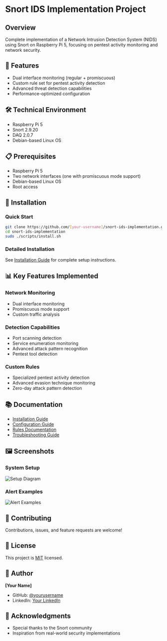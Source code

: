 # Snort IDS Implementation Project

## Overview
Complete implementation of a Network Intrusion Detection System (NIDS) using Snort on Raspberry Pi 5, focusing on pentest activity monitoring and network security.

## 🚀 Features
- Dual interface monitoring (regular + promiscuous)
- Custom rule set for pentest activity detection
- Advanced threat detection capabilities
- Performance-optimized configuration

## 🛠️ Technical Environment
- Raspberry Pi 5
- Snort 2.9.20
- DAQ 2.0.7
- Debian-based Linux OS

## 📋 Prerequisites
- Raspberry Pi 5
- Two network interfaces (one with promiscuous mode support)
- Debian-based Linux OS
- Root access

## 🔧 Installation

### Quick Start
```bash
git clone https://github.com/[your-username]/snort-ids-implementation.git
cd snort-ids-implementation
sudo ./scripts/install.sh
```

### Detailed Installation
See [Installation Guide](docs/installation.md) for complete setup instructions.

## 📊 Key Features Implemented

### Network Monitoring
- Dual interface monitoring
- Promiscuous mode support
- Custom traffic analysis

### Detection Capabilities
- Port scanning detection
- Service enumeration monitoring
- Advanced attack pattern recognition
- Pentest tool detection

### Custom Rules
- Specialized pentest activity detection
- Advanced evasion technique monitoring
- Zero-day attack pattern detection

## 📚 Documentation

- [Installation Guide](docs/installation.md)
- [Configuration Guide](docs/configuration.md)
- [Rules Documentation](docs/rules.md)
- [Troubleshooting Guide](docs/troubleshooting.md)

## 🖼️ Screenshots

### System Setup
![Setup Diagram](images/setup-diagram.png)

### Alert Examples
![Alert Examples](images/alerts-example.png)

## 🤝 Contributing
Contributions, issues, and feature requests are welcome!

## 📝 License
This project is [MIT](LICENSE) licensed.

## 👤 Author
**[Your Name]**
- GitHub: [@yourusername](https://github.com/yourusername)
- LinkedIn: [Your LinkedIn](https://linkedin.com/in/yourprofile)

## 🌟 Acknowledgments
- Special thanks to the Snort community
- Inspiration from real-world security implementations
